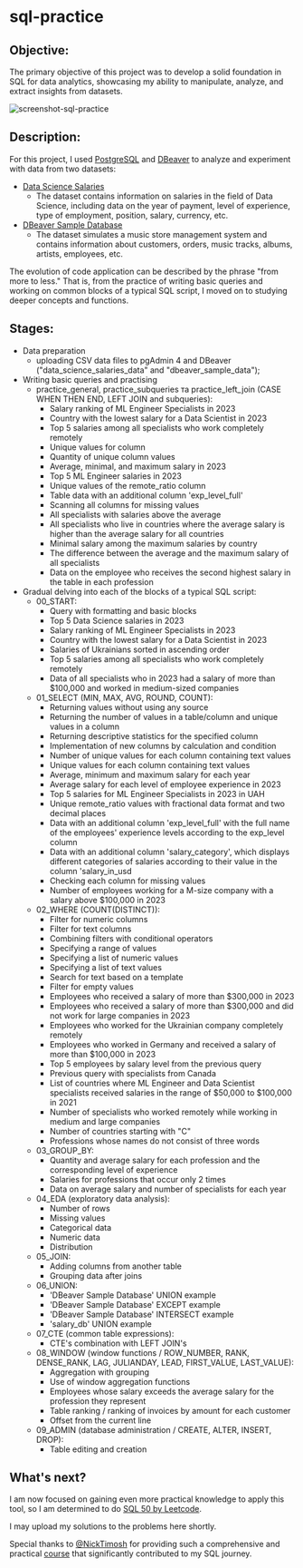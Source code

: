 # sql-practice

## Objective:
The primary objective of this project was to develop a solid foundation in SQL for data analytics, showcasing my ability to manipulate, analyze, and extract insights from datasets.

![screenshot-sql-practice](https://github.com/user-attachments/assets/c2e2bee8-d80f-4f10-b1a4-608c3e442587)

## Description:
For this project, I used [PostgreSQL](https://www.postgresql.org/about/) and [DBeaver](https://dbeaver.io/about/) to analyze and experiment with data from two datasets:
- [Data Science Salaries](https://www.kaggle.com/datasets/arnabchaki/data-science-salaries-2023)
	- The dataset contains information on salaries in the field of Data Science, including data on the year of payment, level of experience, type of employment, position, salary, currency, etc.
- [DBeaver Sample Database](https://dbeaver.com/docs/dbeaver/Sample-Database/)
	- The dataset simulates a music store management system and contains information about customers, orders, music tracks, albums, artists, employees, etc.

The evolution of code application can be described by the phrase "from more to less." That is, from the practice of writing basic queries and working on common blocks of a typical SQL script, I moved on to studying deeper concepts and functions.
## Stages:
- Data preparation
	- uploading CSV data files to pgAdmin 4 and DBeaver ("data_science_salaries_data" and "dbeaver_sample_data");
- Writing basic queries and practising
	- practice_general, practice_subqueries та practice_left_join (CASE WHEN THEN END, LEFT JOIN and subqueries):
		- Salary ranking of ML Engineer Specialists in 2023
		- Сountry with the lowest salary for a Data Scientist in 2023
		- Top 5 salaries among all specialists who work completely remotely
		- Unique values for column
		- Quantity of unique column values
		- Average, minimal, and maximum salary in 2023
		- Top 5 ML Engineer salaries in 2023
		- Unique values of the remote_ratio column
		- Table data with an additional column 'exp_level_full'
		- Scanning all columns for missing values
		- All specialists with salaries above the average
		- All specialists who live in countries where the average salary is higher than the average salary for all countries
		- Minimal salary among the maximum salaries by country
		- The difference between the average and the maximum salary of all specialists
		- Data on the employee who receives the second highest salary in the table in each profession
- Gradual delving into each of the blocks of a typical SQL script:
	- 00_START:
		- Query with formatting and basic blocks
		- Top 5 Data Science salaries in 2023
		- Salary ranking of ML Engineer Specialists in 2023
		- Сountry with the lowest salary for a Data Scientist in 2023
		- Salaries of Ukrainians sorted in ascending order
		- Top 5 salaries among all specialists who work completely remotely
		- Data of all specialists who in 2023 had a salary of more than $100,000 and worked in medium-sized companies
	- 01_SELECT (MIN, MAX, AVG, ROUND, COUNT):
		- Returning values without using any source
		- Returning the number of values in a table/column and unique values in a column
		- Returning descriptive statistics for the specified column
		- Implementation of new columns by calculation and condition
		- Number of unique values for each column containing text values
		- Unique values for each column containing text values
		- Average, minimum and maximum salary for each year
		- Average salary for each level of employee experience in 2023
		- Top 5 salaries for ML Engineer Specialists in 2023 in UAH
		- Unique remote_ratio values with fractional data format and two decimal places
		- Data with an additional column 'exp_level_full' with the full name of the employees' experience levels according to the exp_level column
		- Data with an additional column 'salary_category', which displays different categories of salaries according to their value in the column 'salary_in_usd
		- Checking each column for missing values
		- Number of employees working for a M-size company with a salary above $100,000 in 2023
	- 02_WHERE (COUNT(DISTINCT)):
		- Filter for numeric columns
		- Filter for text columns
		- Combining filters with conditional operators
		- Specifying a range of values
		- Specifying a list of numeric values
		- Specifying a list of text values
		- Search for text based on a template
		- Filter for empty values
		- Employees who received a salary of more than $300,000 in 2023
		- Employees who received a salary of more than $300,000 and did not work for large companies in 2023
		- Employees who worked for the Ukrainian company completely remotely
		- Employees who worked in Germany and received a salary of more than $100,000 in 2023
		- Top 5 employees by salary level from the previous query
		- Previous query with specialists from Canada
		- List of countries where ML Engineer and Data Scientist specialists received salaries in the range of $50,000 to $100,000 in 2021
		- Number of specialists who worked remotely while working in medium and large companies
		- Number of countries starting with "C"
		- Professions whose names do not consist of three words
	- 03_GROUP_BY:
		- Quantity and average salary for each profession and the corresponding level of experience
		- Salaries for professions that occur only 2 times
		- Data on average salary and number of specialists for each year
	- 04_EDA (exploratory data analysis):
		- Number of rows
		- Missing values
		- Categorical data
		- Numeric data
		- Distribution
	- 05_JOIN:
		- Adding columns from another table
		- Grouping data after joins
	- 06_UNION:
		- 'DBeaver Sample Database' UNION example
		- 'DBeaver Sample Database' EXCEPT example
		- 'DBeaver Sample Database' INTERSECT example
		- 'salary_db' UNION example
	- 07_CTE (common table expressions):
		- CTE's combination with LEFT JOIN's
	- 08_WINDOW (window functions / ROW_NUMBER, RANK, DENSE_RANK, LAG, JULIANDAY, LEAD, FIRST_VALUE, LAST_VALUE):
		- Aggregation with grouping
		- Use of window aggregation functions
		- Employees whose salary exceeds the average salary for the profession they represent
		- Table ranking / ranking of invoices by amount for each customer
		- Offset from the current line
	- 09_ADMIN (database administration / CREATE, ALTER, INSERT, DROP):
		- Table editing and creation
## What's next?
I am now focused on gaining even more practical knowledge to apply this tool, so I am determined to do [SQL 50 by Leetcode](https://leetcode.com/studyplan/top-sql-50/).

I may upload my solutions to the problems here shortly.

Special thanks to [@NickTimosh](https://github.com/NickTimosh) for providing such a comprehensive and practical [course](https://youtu.be/HkT_VrzbXZQ?si=e1DUSv-jr5UuVLTR) that significantly contributed to my SQL journey.
